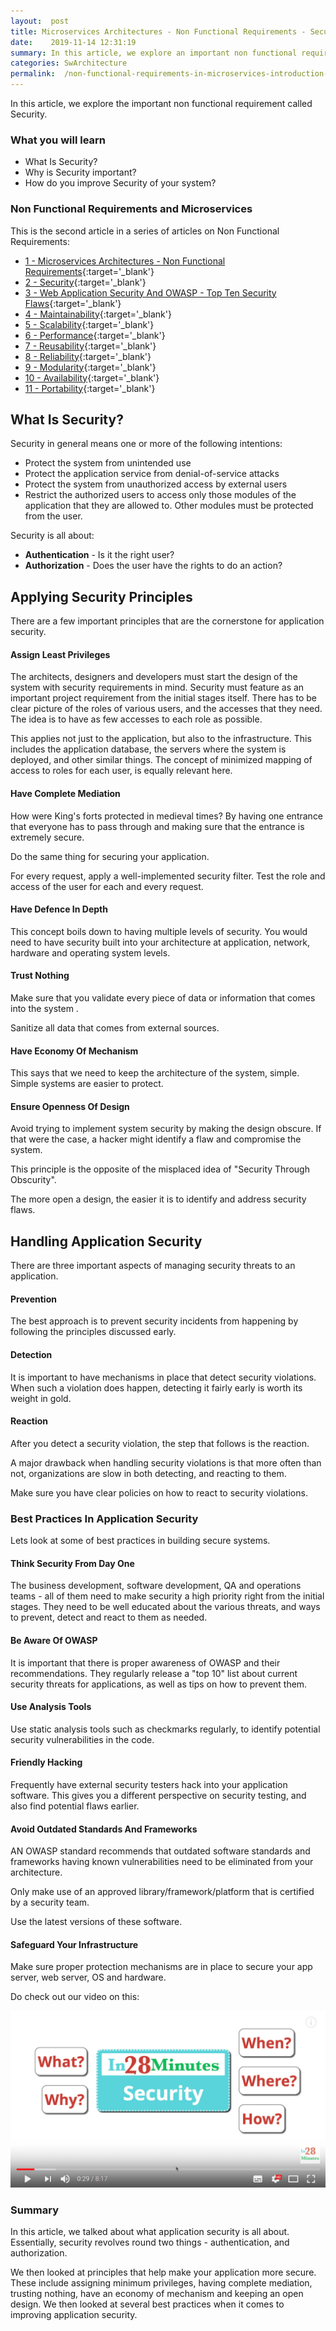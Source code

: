 ```yaml
---
layout:  post
title: Microservices Architectures - Non Functional Requirements - Security
date:    2019-11-14 12:31:19
summary: In this article, we explore an important non functional requirement called Security. 
categories: SwArchitecture
permalink:  /non-functional-requirements-in-microservices-introduction-to-Security
---
```


In this article, we explore the important non functional requirement called Security. 

### What you will learn
- What Is Security?
- Why is Security important?
- How do you improve Security of your system?

### Non Functional Requirements and Microservices

This is the second article in a series of articles on Non Functional Requirements:

- [1 - Microservices Architectures - Non Functional Requirements](/non-functional-requirements-in-microservices-architectures){:target='_blank'}
- [2 - Security](/non-functional-requirements-in-microservices-introduction-to-Security){:target='_blank'}
- [3 - Web Application Security And OWASP - Top Ten Security Flaws](/web-application-security-owasp-top-ten){:target='_blank'}
- [4 - Maintainability](/non-functional-requirements-in-microservices-introduction-to-Maintainability){:target='_blank'}
- [5 - Scalability](/non-functional-requirements-in-microservices-introduction-to-Scalability){:target='_blank'}
- [6 - Performance](/non-functional-requirements-in-microservices-introduction-to-performance){:target='_blank'}
- [7 - Reusability](/non-functional-requirements-in-microservices-introduction-to-Reusability){:target='_blank'}
- [8 - Reliability](/non-functional-requirements-in-microservices-introduction-to-Reliability){:target='_blank'}
- [9 - Modularity](/modularity-non-functional-requirement-in-microservices){:target='_blank'}
- [10 - Availability](/availability-non-functional-requirement-in-microservices){:target='_blank'}
- [11 - Portability](/non-functional-requirements-in-microservices-introduction-to-portability){:target='_blank'}

## What Is Security?

Security in general means one or more of the following intentions:
* Protect the system from unintended use
* Protect the application service from denial-of-service attacks
* Protect the system from unauthorized access by external users
* Restrict the authorized users to access only those modules of the application that they are allowed to. Other modules must be protected from the user.

Security is all about: 
* **Authentication** - Is it the right user? 
* **Authorization** - Does the user have the rights to do an action?

## Applying Security Principles

There are a few important principles that are the cornerstone for application security.

#### Assign Least Privileges

The architects, designers and developers must start the design of the system with security requirements in mind. Security must feature as an important project requirement from the initial stages itself. There has to be clear picture of the roles of various users, and the accesses that they need. The idea is to have as few accesses to each role as possible.

This applies not just to the application, but also to the infrastructure. This includes the application database, the servers where the system is deployed, and other similar things. The concept of minimized mapping of access to roles for each user, is equally relevant here. 

#### Have Complete Mediation

How were King's forts protected in medieval times? By having one entrance that everyone has to pass through and making sure that the entrance is extremely secure.

Do the same thing for securing your application.

For every request, apply a well-implemented security filter. Test the role and access of the user for each and every request. 

#### Have Defence In Depth

This concept boils down to having multiple levels of security. You would need to have security built into your architecture at application, network, hardware and operating system levels.

#### Trust Nothing

Make sure that you validate every piece of data or information that comes into the system . 

Sanitize all data that comes from external sources.

#### Have Economy Of Mechanism

This says that we need to keep the architecture of the system, simple. Simple systems are easier to protect.

#### Ensure Openness Of Design

Avoid trying to implement system security by making the design obscure. If that were the case, a hacker might identify a flaw and compromise the system. 

This principle is the opposite of the misplaced idea of "Security Through Obscurity". 

The more open a design, the easier it is to identify and address security flaws.

## Handling Application Security

There are three important aspects of managing security threats to an application.

#### Prevention

The best approach is to prevent security incidents from happening by following the principles discussed early.

#### Detection

It is important to have mechanisms in place that detect security violations. When such a violation does happen, detecting it fairly early is worth its weight in gold. 

#### Reaction

After you detect a security violation, the step that follows is the reaction. 

A major drawback when handling security violations is that more often than not, organizations are slow in both detecting, and reacting to them.

Make sure you have clear policies on how to react to security violations.

### Best Practices In Application Security

Lets look at some of best practices in building secure systems. 

#### Think Security From Day One 

The business development, software development, QA and operations teams - all of them need to make security a high priority right from the initial stages. They need to be well educated about the various threats, and ways to prevent, detect and react to them as needed.

#### Be Aware Of OWASP

It is important that there is proper awareness of OWASP and their recommendations. They regularly release a "top 10" list about current security threats for applications, as well as tips on how to prevent them.

#### Use Analysis Tools

Use static analysis tools such as checkmarks regularly, to identify potential security vulnerabilities in the code.

#### Friendly Hacking

Frequently have external security testers hack into your application software. This gives you a different perspective on security testing, and also find potential flaws earlier.

#### Avoid Outdated Standards And Frameworks

AN OWASP standard recommends that outdated software standards and frameworks having known vulnerabilities need to be eliminated from your architecture. 

Only make use of an approved library/framework/platform that is certified by a security team. 

Use the latest versions of these software.

#### Safeguard Your Infrastructure

Make sure proper protection mechanisms are in place to secure your app server, web server, OS and hardware.


Do check out our video on this:

[![image info](/images/Capture-034-01.png)](https://www.youtube.com/watch?v=4cQE9DU_A9U)

### Summary

In this article, we talked about what application security is all about. Essentially, security revolves round two things - authentication, and authorization. 

We then looked at principles that help make your application more secure. These include assigning minimum privileges, having complete mediation, trusting nothing, have an economy of mechanism and  keeping an open design. We then looked at several best practices when it comes to improving application security.
